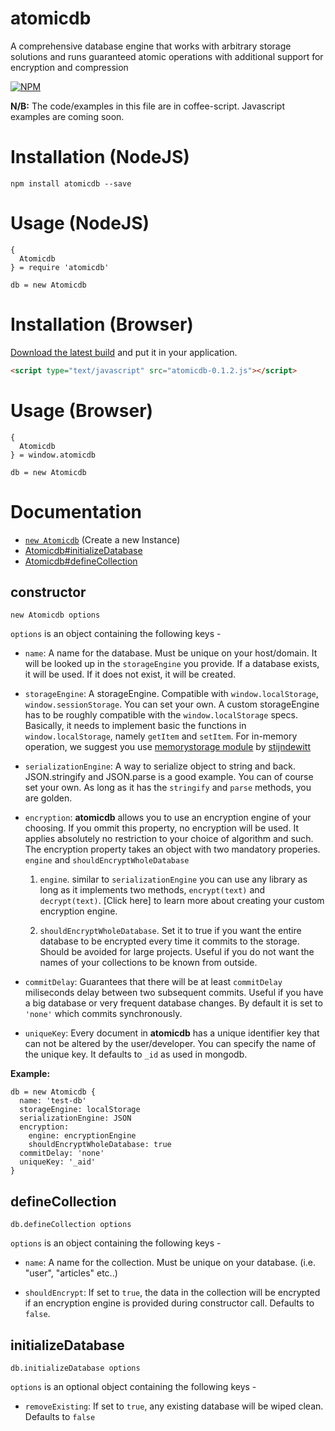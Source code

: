 # atomicdb
A comprehensive database engine that works with arbitrary storage solutions and runs guaranteed atomic operations with additional support for encryption and compression

[![NPM](https://nodei.co/npm/atomicdb.png?compact=true)](https://npmjs.org/package/atomicdb)

**N/B:** The code/examples in this file are in coffee-script. <!-- [Click here for the JavaScript Version](README-js.md) (coming soon)--> Javascript examples are coming soon.

# Installation (NodeJS)

```
npm install atomicdb --save
```

# Usage (NodeJS)
```coffee-script
{
  Atomicdb
} = require 'atomicdb'

db = new Atomicdb
```

<!-- Browser Area Start -->
# Installation (Browser)

[Download the latest build](https://github.com/iShafayet/atomicdb/blob/master/dist/browser/atomicdb-0.1.2.js) and put it in your application.

```html
<script type="text/javascript" src="atomicdb-0.1.2.js"></script>
```
<!-- Browser Area End -->

# Usage (Browser)
```coffee-script
{
  Atomicdb
} = window.atomicdb

db = new Atomicdb
```

# Documentation

* [`new Atomicdb`](#constructor) (Create a new Instance)
* [Atomicdb#initializeDatabase](#initializeDatabase)
* [Atomicdb#defineCollection](#defineCollection)


## constructor
`new Atomicdb options`

`options` is an object containing the following keys - 

* `name`: A name for the database. Must be unique on your host/domain. It will be looked up in the `storageEngine` you provide. If a database exists, it will be used. If it does not exist, it will be created.

* `storageEngine`: A storageEngine. Compatible with `window.localStorage`, `window.sessionStorage`. You can set your own. A custom storageEngine has to be roughly compatible with the `window.localStorage` specs. Basically, it needs to implement basic the functions in `window.localStorage`, namely `getItem` and `setItem`. For in-memory operation, we suggest you use [memorystorage module](https://www.npmjs.com/package/memorystorage) by [stijndewitt](https://www.npmjs.com/~stijndewitt)

* `serializationEngine`: A way to serialize object to string and back. JSON.stringify and JSON.parse is a good example. You can of course set your own. As long as it has the `stringify` and `parse` methods, you are golden.

* `encryption`: **atomicdb** allows you to use an encryption engine of your choosing. If you ommit this property, no encryption will be used. It applies absolutely no restriction to your choice of algorithm and such. The encryption property takes an object with two mandatory properies. `engine` and `shouldEncryptWholeDatabase`

    1. `engine`. similar to `serializationEngine` you can use any library as long as it implements two methods, `encrypt(text)` and `decrypt(text)`. [Click here] to learn more about creating your custom encryption engine.

    2. `shouldEncryptWholeDatabase`. Set it to true if you want the entire database to be encrypted every time it commits to the storage. Should be avoided for large projects. Useful if you do not want the names of your collections to be known from outside.

* `commitDelay`: Guarantees that there will be at least `commitDelay` miliseconds delay between two subsequent commits. Useful if you have a big database or very frequent database changes. By default it is set to `'none'` which commits synchronously.

* `uniqueKey`: Every document in **atomicdb** has a unique identifier key that can not be altered by the user/developer. You can specify the name of the unique key. It defaults to `_id` as used in mongodb.

**Example:**
```coffee-script
db = new Atomicdb {
  name: 'test-db'
  storageEngine: localStorage
  serializationEngine: JSON
  encryption: 
    engine: encryptionEngine
    shouldEncryptWholeDatabase: true
  commitDelay: 'none'
  uniqueKey: '_aid'
}
```

## defineCollection
`db.defineCollection options`

`options` is an object containing the following keys - 

* `name`: A name for the collection. Must be unique on your database. (i.e. "user", "articles" etc..)

* `shouldEncrypt`: If set to `true`, the data in the collection will be encrypted if an encryption engine is provided during constructor call. Defaults to `false`.


## initializeDatabase
`db.initializeDatabase options`

`options` is an optional object containing the following keys - 

* `removeExisting`: If set to `true`, any existing database will be wiped clean. Defaults to `false`
